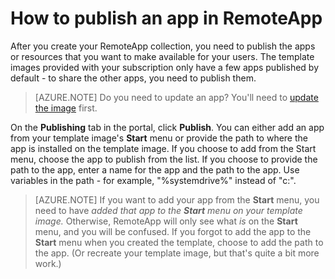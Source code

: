 <properties
    pageTitle="Publish an app in Azure RemoteApp | Windows Azure"
    description="Learn how to publish applications and resources in Azure RemoteApp."
    services="remoteapp"
    documentationCenter=""
    authors="lizap"
    manager="mbaldwin" />

<tags
	ms.service="remoteapp"
	ms.date="09/12/2015"
	wacn.date=""/>


# How to publish an app in RemoteApp

After you create your RemoteApp collection, you need to publish the apps or resources that you want to make available for your users. The template images provided with your subscription only have a few apps published by default - to share the other apps, you need to publish them.

> [AZURE.NOTE] Do you need to update an app? You'll need to [update the image](/documentation/articles/remoteapp-update) first.

On the **Publishing** tab in the portal, click **Publish**. You can either add an app from your template image's **Start** menu or provide the path to where the app is installed on the template image. If you choose to add from the <!-- deleted by customization **Start** --><!-- keep by customization: begin --> Start <!-- keep by customization: end --> menu, choose the app to publish from the list. If you choose to provide the path to the app, enter a name for the app and the path to the app. Use variables in the path - for example, "%systemdrive%" instead of "c:\".

<!-- deleted by customization
> [AZURE.NOTE] If you want to add your app from the **Start** menu, you need to have *added that app to the **Start** menu on your template image.* Otherwise, RemoteApp will only see what *is* on the **Start** menu, and you will be confused. 

>To make sure your app is in the **Start** menu, place a shortcut file - **.lnk** - inside the %systemdrive%\ProgramData\Microsoft\Windows\Start Menu\Programs folder.

> If you forgot to add the app to the **Start** menu when you created the template, choose to add the path to the app. (Or recreate your template image, but that's quite a bit more work.)


-->
<!-- keep by customization: begin -->
> [AZURE.NOTE] If you want to add your app from the **Start** menu, you need to have *added that app to the **Start** menu on your template image.* Otherwise, RemoteApp will only see what *is* on the **Start** menu, and you will be confused. If you forgot to add the app to the **Start** menu when you created the template, choose to add the path to the app. (Or recreate your template image, but that's quite a bit more work.)
<!-- keep by customization: end -->
 